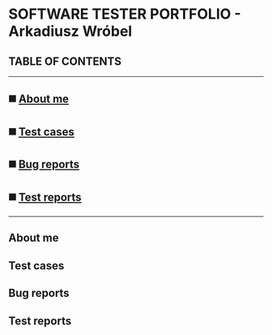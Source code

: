 # **SOFTWARE TESTER PORTFOLIO - Arkadiusz Wróbel**

## TABLE OF CONTENTS

-----
## ◼️ [About me](#about-me)
## ◼️ [Test cases](#test-cases)
## ◼️ [Bug reports](#bug-reports)
## ◼️ [Test reports](#test-reports)
-----


## About me

## Test cases

## Bug reports

## Test reports
